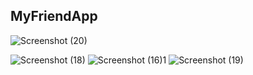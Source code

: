 ## MyFriendApp

![Screenshot (20)](https://user-images.githubusercontent.com/102037945/236106952-2625a605-ad8a-45d3-a883-843681de9118.png)

![Screenshot (18)](https://user-images.githubusercontent.com/102037945/236107001-9550370b-50e1-487b-912d-cf34d57cdb72.png)
![Screenshot (16)1](https://user-images.githubusercontent.com/102037945/236107009-8240ed07-627e-4173-90b6-32990296650b.png)
![Screenshot (19)](https://user-images.githubusercontent.com/102037945/236107014-a7aad214-6e7d-46e8-a2a8-d0c290b19736.png)
